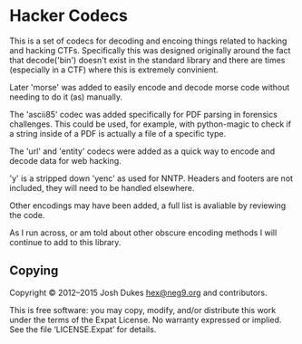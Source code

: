 Hacker Codecs
=============

This is a set of codecs for decoding and encoing things related to
hacking and hacking CTFs. Specifically this was designed originally
around the fact that decode('bin') doesn't exist in the standard
library and there are times (especially in a CTF) where this is
extremely convinient.

Later 'morse' was added to easily encode and decode morse code without
needing to do it (as) manually. 

The 'ascii85' codec was added specifically for PDF parsing in
forensics challenges. This could be used, for example, with
python-magic to check if a string inside of a PDF is actually a file
of a specific type. 

The 'url' and 'entity' codecs were added as a quick way to encode and
decode data for web hacking. 

'y' is a stripped down 'yenc' as used for NNTP. Headers and footers
are not included, they will need to be handled elsewhere. 

Other encodings may have been added, a full list is avaliable by reviewing the code. 

As I run across, or am told about other obscure encoding methods I
will continue to add to this library. 


Copying
-------

Copyright © 2012–2015 Josh Dukes <hex@neg9.org> and contributors.

This is free software: you may copy, modify, and/or distribute this work
under the terms of the Expat License.
No warranty expressed or implied. See the file ‘LICENSE.Expat’ for details.


